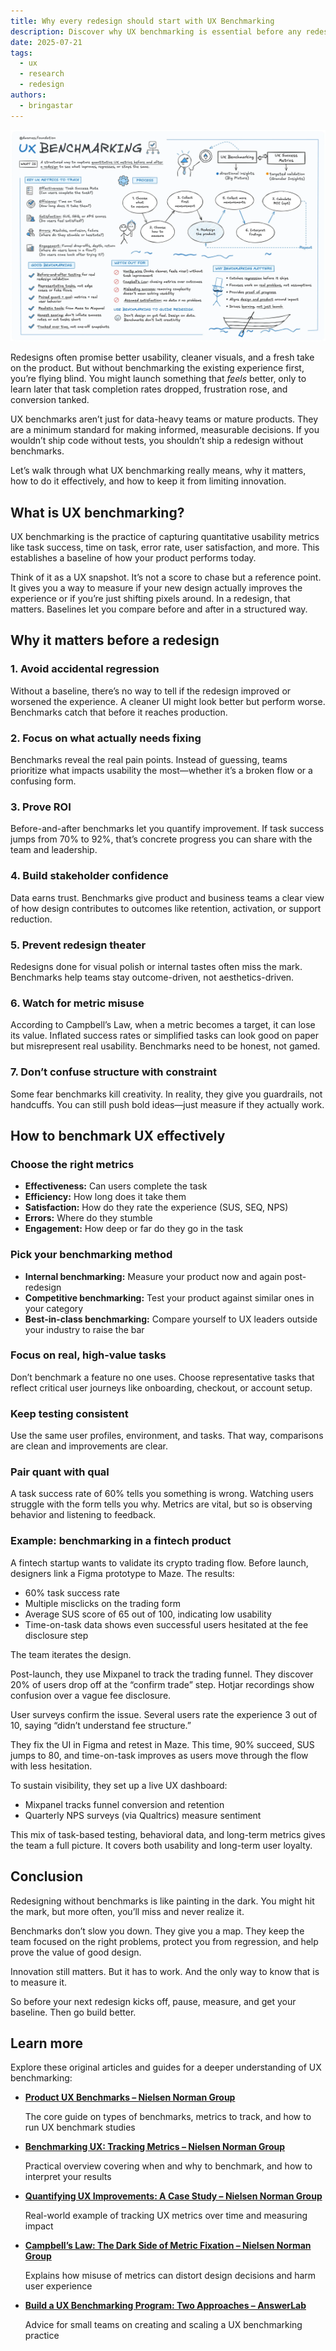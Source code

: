 ```yaml
---
title: Why every redesign should start with UX Benchmarking
description: Discover why UX benchmarking is essential before any redesign. Learn how capturing usability metrics provides a baseline for improvement, avoids accidental regression, and builds stakeholder confidence. Get practical tips for effective benchmarking and see how it drives outcome-focused design.
date: 2025-07-21
tags:
  - ux
  - research
  - redesign
authors:
  - bringastar
---
```


![](../assets/ux-benchmarking.webp)

Redesigns often promise better usability, cleaner visuals, and a fresh take on the product. But without benchmarking the existing experience first, you’re flying blind. You might launch something that *feels* better, only to learn later that task completion rates dropped, frustration rose, and conversion tanked.

UX benchmarks aren’t just for data-heavy teams or mature products. They are a minimum standard for making informed, measurable decisions. If you wouldn’t ship code without tests, you shouldn’t ship a redesign without benchmarks.

Let’s walk through what UX benchmarking really means, why it matters, how to do it effectively, and how to keep it from limiting innovation.

## What is UX benchmarking?

UX benchmarking is the practice of capturing quantitative usability metrics like task success, time on task, error rate, user satisfaction, and more. This establishes a baseline of how your product performs today.

Think of it as a UX snapshot. It’s not a score to chase but a reference point. It gives you a way to measure if your new design actually improves the experience or if you’re just shifting pixels around. In a redesign, that matters. Baselines let you compare before and after in a structured way.

## Why it matters before a redesign

### 1. Avoid accidental regression

Without a baseline, there’s no way to tell if the redesign improved or worsened the experience. A cleaner UI might look better but perform worse. Benchmarks catch that before it reaches production.

### 2. Focus on what actually needs fixing

Benchmarks reveal the real pain points. Instead of guessing, teams prioritize what impacts usability the most—whether it’s a broken flow or a confusing form.

### 3. Prove ROI

Before-and-after benchmarks let you quantify improvement. If task success jumps from 70% to 92%, that’s concrete progress you can share with the team and leadership.

### 4. Build stakeholder confidence

Data earns trust. Benchmarks give product and business teams a clear view of how design contributes to outcomes like retention, activation, or support reduction.

### 5. Prevent redesign theater

Redesigns done for visual polish or internal tastes often miss the mark. Benchmarks help teams stay outcome-driven, not aesthetics-driven.

### 6. Watch for metric misuse

According to Campbell’s Law, when a metric becomes a target, it can lose its value. Inflated success rates or simplified tasks can look good on paper but misrepresent real usability. Benchmarks need to be honest, not gamed.

### 7. Don’t confuse structure with constraint

Some fear benchmarks kill creativity. In reality, they give you guardrails, not handcuffs. You can still push bold ideas—just measure if they actually work.

## How to benchmark UX effectively

### Choose the right metrics

- **Effectiveness:** Can users complete the task
- **Efficiency:** How long does it take them
- **Satisfaction:** How do they rate the experience (SUS, SEQ, NPS)
- **Errors:** Where do they stumble
- **Engagement:** How deep or far do they go in the task

### Pick your benchmarking method

- **Internal benchmarking:** Measure your product now and again post-redesign
- **Competitive benchmarking:** Test your product against similar ones in your category
- **Best-in-class benchmarking:** Compare yourself to UX leaders outside your industry to raise the bar

### Focus on real, high-value tasks

Don’t benchmark a feature no one uses. Choose representative tasks that reflect critical user journeys like onboarding, checkout, or account setup.

### Keep testing consistent

Use the same user profiles, environment, and tasks. That way, comparisons are clean and improvements are clear.

### Pair quant with qual

A task success rate of 60% tells you something is wrong. Watching users struggle with the form tells you why. Metrics are vital, but so is observing behavior and listening to feedback.

### **Example: benchmarking in a fintech product**

A fintech startup wants to validate its crypto trading flow. Before launch, designers link a Figma prototype to Maze. The results:

- 60% task success rate
- Multiple misclicks on the trading form
- Average SUS score of 65 out of 100, indicating low usability
- Time-on-task data shows even successful users hesitated at the fee disclosure step

The team iterates the design.

Post-launch, they use Mixpanel to track the trading funnel. They discover 20% of users drop off at the “confirm trade” step. Hotjar recordings show confusion over a vague fee disclosure.

User surveys confirm the issue. Several users rate the experience 3 out of 10, saying “didn’t understand fee structure.”

They fix the UI in Figma and retest in Maze. This time, 90% succeed, SUS jumps to 80, and time-on-task improves as users move through the flow with less hesitation.

To sustain visibility, they set up a live UX dashboard:

- Mixpanel tracks funnel conversion and retention
- Quarterly NPS surveys (via Qualtrics) measure sentiment

This mix of task-based testing, behavioral data, and long-term metrics gives the team a full picture. It covers both usability and long-term user loyalty.

## Conclusion

Redesigning without benchmarks is like painting in the dark. You might hit the mark, but more often, you’ll miss and never realize it.

Benchmarks don’t slow you down. They give you a map. They keep the team focused on the right problems, protect you from regression, and help prove the value of good design.

Innovation still matters. But it has to work. And the only way to know that is to measure it.

So before your next redesign kicks off, pause, measure, and get your baseline. Then go build better.

## Learn more

Explore these original articles and guides for a deeper understanding of UX benchmarking:

- [**Product UX Benchmarks – Nielsen Norman Group**](https://www.nngroup.com/articles/product-ux-benchmarks/)
    
    The core guide on types of benchmarks, metrics to track, and how to run UX benchmark studies 
    
- [**Benchmarking UX: Tracking Metrics – Nielsen Norman Group**](https://www.nngroup.com/articles/benchmarking-ux/)
    
    Practical overview covering when and why to benchmark, and how to interpret your results 
    
- [**Quantifying UX Improvements: A Case Study – Nielsen Norman Group**](https://www.nngroup.com/articles/quantifying-case-study/)
    
    Real-world example of tracking UX metrics over time and measuring impact 
    
- [**Campbell’s Law: The Dark Side of Metric Fixation – Nielsen Norman Group**](https://www.nngroup.com/articles/campbells-law/)
    
    Explains how misuse of metrics can distort design decisions and harm user experience 
    
- [**Build a UX Benchmarking Program: Two Approaches – AnswerLab**](https://www.answerlab.com/insights/ux-benchmarking-program-two-approaches)
    
    Advice for small teams on creating and scaling a UX benchmarking practice
